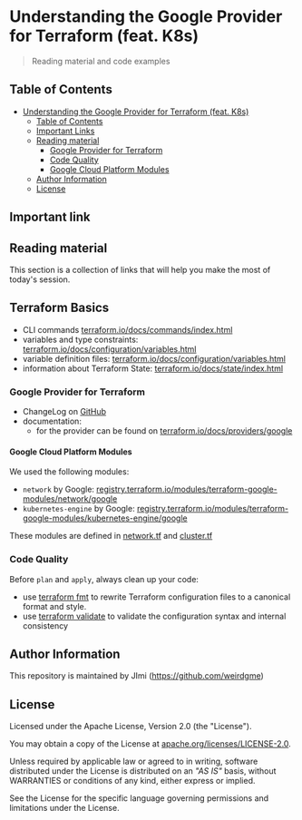# Understanding the Google Provider for Terraform (feat. K8s)

> Reading material and code examples

## Table of Contents

- [Understanding the Google Provider for Terraform (feat. K8s)](#understanding-the-google-provider-for-terraform-feat-k8s)
  - [Table of Contents](#table-of-contents)
  - [Important Links](#important-links)
  - [Reading material](#reading-material)
    - [Google Provider for Terraform](#google-provider-for-terraform)
    - [Code Quality](#code-quality)
    - [Google Cloud Platform Modules](#google-cloud-platform-modules)
  - [Author Information](#author-information)
  - [License](#license)

## Important link 
## Reading material

This section is a collection of links that will help you make the most of today's session.

## Terraform Basics

* CLI commands [terraform.io/docs/commands/index.html](https://www.terraform.io/docs/commands/index.html)
* variables and type constraints: [terraform.io/docs/configuration/variables.html](https://www.terraform.io/docs/configuration/variables.html#type-constraints)
* variable definition files: [terraform.io/docs/configuration/variables.html](https://www.terraform.io/docs/configuration/variables.html#variable-definitions-tfvars-files)
* information about Terraform State: [terraform.io/docs/state/index.html](https://www.terraform.io/docs/state/index.html)

### Google Provider for Terraform

* ChangeLog on [GitHub](https://github.com/terraform-providers/terraform-provider-google/blob/master/CHANGELOG.md)
* documentation:
  * for the provider can be found on [terraform.io/docs/providers/google](https://www.terraform.io/docs/providers/google/index.html)

#### Google Cloud Platform Modules

We used the following modules:

* `network` by Google: [registry.terraform.io/modules/terraform-google-modules/network/google](https://registry.terraform.io/modules/terraform-google-modules/network/google/2.4.0)
* `kubernetes-engine` by Google: [registry.terraform.io/modules/terraform-google-modules/kubernetes-engine/google](https://registry.terraform.io/modules/terraform-google-modules/kubernetes-engine/google/10.0.0)

These modules are defined in [network.tf](https://github.com/ksatirli/understanding-the-google-provider-for-terraform-feat-k8s/blob/master/network.tf) and [cluster.tf](https://github.com/ksatirli/understanding-the-google-provider-for-terraform-feat-k8s/blob/master/cluster.tf)

### Code Quality

Before `plan` and `apply`, always clean up your code:

* use [terraform fmt](https://www.terraform.io/docs/commands/fmt.html) to rewrite Terraform configuration files to a canonical format and style.
* use [terraform validate](https://www.terraform.io/docs/commands/validate.html) to validate the configuration syntax and internal consistency

## Author Information

This repository is maintained by JImi (https://github.com/weirdgme) 

## License

Licensed under the Apache License, Version 2.0 (the "License").

You may obtain a copy of the License at [apache.org/licenses/LICENSE-2.0](http://www.apache.org/licenses/LICENSE-2.0).

Unless required by applicable law or agreed to in writing, software distributed under the License is distributed on an _"AS IS"_ basis, without WARRANTIES or conditions of any kind, either express or implied.

See the License for the specific language governing permissions and limitations under the License.
